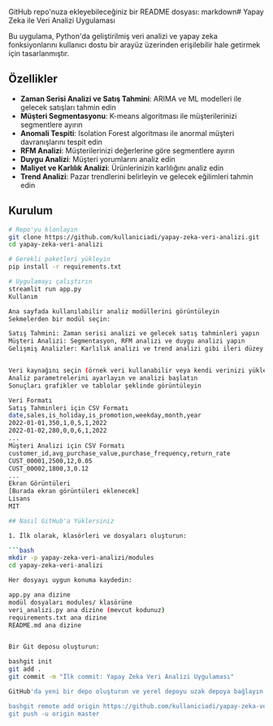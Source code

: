 GitHub repo'nuza ekleyebileceğiniz bir README dosyası:
markdown# Yapay Zeka ile Veri Analizi Uygulaması

Bu uygulama, Python'da geliştirilmiş veri analizi ve yapay zeka fonksiyonlarını kullanıcı dostu bir arayüz üzerinden erişilebilir hale getirmek için tasarlanmıştır.

## Özellikler

- **Zaman Serisi Analizi ve Satış Tahmini**: ARIMA ve ML modelleri ile gelecek satışları tahmin edin
- **Müşteri Segmentasyonu**: K-means algoritması ile müşterilerinizi segmentlere ayırın
- **Anomali Tespiti**: Isolation Forest algoritması ile anormal müşteri davranışlarını tespit edin
- **RFM Analizi**: Müşterilerinizi değerlerine göre segmentlere ayırın
- **Duygu Analizi**: Müşteri yorumlarını analiz edin
- **Maliyet ve Karlılık Analizi**: Ürünlerinizin karlılığını analiz edin
- **Trend Analizi**: Pazar trendlerini belirleyin ve gelecek eğilimleri tahmin edin

## Kurulum

```bash
# Repo'yu klonlayın
git clone https://github.com/kullaniciadi/yapay-zeka-veri-analizi.git
cd yapay-zeka-veri-analizi

# Gerekli paketleri yükleyin
pip install -r requirements.txt

# Uygulamayı çalıştırın
streamlit run app.py
Kullanım

Ana sayfada kullanılabilir analiz modüllerini görüntüleyin
Sekmelerden bir modül seçin:

Satış Tahmini: Zaman serisi analizi ve gelecek satış tahminleri yapın
Müşteri Analizi: Segmentasyon, RFM analizi ve duygu analizi yapın
Gelişmiş Analizler: Karlılık analizi ve trend analizi gibi ileri düzey analizler yapın


Veri kaynağını seçin (örnek veri kullanabilir veya kendi verinizi yükleyebilirsiniz)
Analiz parametrelerini ayarlayın ve analizi başlatın
Sonuçları grafikler ve tablolar şeklinde görüntüleyin

Veri Formatı
Satış Tahminleri için CSV Formatı
date,sales,is_holiday,is_promotion,weekday,month,year
2022-01-01,350,1,0,5,1,2022
2022-01-02,280,0,0,6,1,2022
...
Müşteri Analizi için CSV Formatı
customer_id,avg_purchase_value,purchase_frequency,return_rate
CUST_00001,2500,12,0.05
CUST_00002,1800,3,0.12
...
Ekran Görüntüleri
[Burada ekran görüntüleri eklenecek]
Lisans
MIT

## Nasıl GitHub'a Yüklersiniz

1. İlk olarak, klasörleri ve dosyaları oluşturun:

```bash
mkdir -p yapay-zeka-veri-analizi/modules
cd yapay-zeka-veri-analizi

Her dosyayı uygun konuma kaydedin:

app.py ana dizine
modül dosyaları modules/ klasörüne
veri_analizi.py ana dizine (mevcut kodunuz)
requirements.txt ana dizine
README.md ana dizine


Bir Git deposu oluşturun:

bashgit init
git add .
git commit -m "İlk commit: Yapay Zeka Veri Analizi Uygulaması"

GitHub'da yeni bir depo oluşturun ve yerel depoyu uzak depoya bağlayın:

bashgit remote add origin https://github.com/kullaniciadi/yapay-zeka-veri-analizi.git
git push -u origin master

